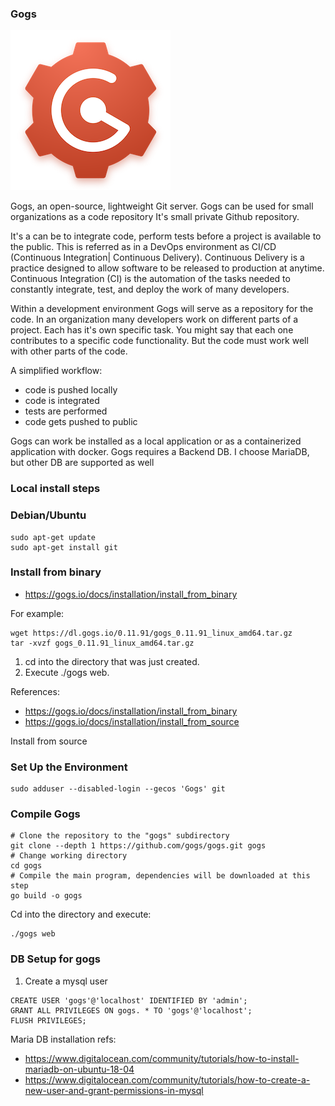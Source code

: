 ### Gogs

![Img](Images/gogs.png)


Gogs, an open-source, lightweight Git server. Gogs can be used for small organizations as a code repository
It's small private Github repository. 

It's a can be to integrate code, perform tests before a project is available to the public.
This is referred as in a DevOps environment as  CI/CD (Continuous Integration| Continuous Delivery).
Continuous Delivery is a practice designed to allow software to be released to production at anytime. Continuous Integration (CI) is the automation of the tasks needed to constantly integrate, test, and
deploy the work of many developers.

Within a development environment Gogs will serve as a repository for the code. In an organization many developers work on different parts of a project. Each has it's own specific task. You might say that each one contributes to a specific code functionality. But the code must work well with other parts of the code.

A simplified workflow:

* code is pushed locally
* code is integrated
* tests are performed
* code gets pushed to public


Gogs can work be installed as a local application or as a containerized application with docker. Gogs requires a Backend DB.
I choose MariaDB, but other DB are supported as well

### Local install steps

### Debian/Ubuntu

```
sudo apt-get update
sudo apt-get install git
```

### Install from binary

* https://gogs.io/docs/installation/install_from_binary

For example:

```
wget https://dl.gogs.io/0.11.91/gogs_0.11.91_linux_amd64.tar.gz 
tar -xvzf gogs_0.11.91_linux_amd64.tar.gz
```

1. cd into the directory that was just created.
2. Execute ./gogs web.

References:
* https://gogs.io/docs/installation/install_from_binary
* https://gogs.io/docs/installation/install_from_source

Install from source

### Set Up the Environment

```
sudo adduser --disabled-login --gecos 'Gogs' git
```

### Compile Gogs

```
# Clone the repository to the "gogs" subdirectory
git clone --depth 1 https://github.com/gogs/gogs.git gogs
# Change working directory
cd gogs
# Compile the main program, dependencies will be downloaded at this step
go build -o gogs
```

Cd into the directory and execute:

```
./gogs web
``` 

### DB Setup for gogs

1. Create a mysql user

```
CREATE USER 'gogs'@'localhost' IDENTIFIED BY 'admin';
GRANT ALL PRIVILEGES ON gogs. * TO 'gogs'@'localhost';
FLUSH PRIVILEGES;
```


Maria DB installation refs:
* https://www.digitalocean.com/community/tutorials/how-to-install-mariadb-on-ubuntu-18-04
* https://www.digitalocean.com/community/tutorials/how-to-create-a-new-user-and-grant-permissions-in-mysql
